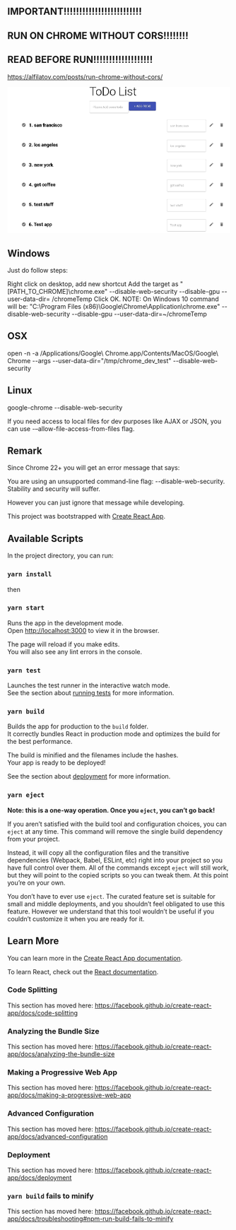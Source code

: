 

## IMPORTANT!!!!!!!!!!!!!!!!!!!!!!!!!
## RUN ON CHROME WITHOUT CORS!!!!!!!!
## READ BEFORE RUN!!!!!!!!!!!!!!!!!!!

https://alfilatov.com/posts/run-chrome-without-cors/


![Alt text](/public/screen.jpg?raw=true "Optional Title")


## Windows
Just do follow steps:

Right click on desktop, add new shortcut
Add the target as "[PATH_TO_CHROME]\chrome.exe" --disable-web-security --disable-gpu --user-data-dir= /chromeTemp
Click OK.
NOTE: On Windows 10 command will be: "C:\Program Files (x86)\Google\Chrome\Application\chrome.exe" --disable-web-security --disable-gpu --user-data-dir=~/chromeTemp

## OSX
open -n -a /Applications/Google\ Chrome.app/Contents/MacOS/Google\ Chrome --args --user-data-dir="/tmp/chrome_dev_test" --disable-web-security

## Linux
google-chrome --disable-web-security

If you need access to local files for dev purposes like AJAX or JSON, you can use -–allow-file-access-from-files flag.

## Remark
Since Chrome 22+ you will get an error message that says:

You are using an unsupported command-line flag: --disable-web-security. Stability and security will suffer.

However you can just ignore that message while developing.

This project was bootstrapped with [Create React App](https://github.com/facebook/create-react-app).

## Available Scripts

In the project directory, you can run:
### `yarn install`
then
### `yarn start`

Runs the app in the development mode.<br />
Open [http://localhost:3000](http://localhost:3000) to view it in the browser.

The page will reload if you make edits.<br />
You will also see any lint errors in the console.

### `yarn test`

Launches the test runner in the interactive watch mode.<br />
See the section about [running tests](https://facebook.github.io/create-react-app/docs/running-tests) for more information.

### `yarn build`

Builds the app for production to the `build` folder.<br />
It correctly bundles React in production mode and optimizes the build for the best performance.

The build is minified and the filenames include the hashes.<br />
Your app is ready to be deployed!

See the section about [deployment](https://facebook.github.io/create-react-app/docs/deployment) for more information.

### `yarn eject`

**Note: this is a one-way operation. Once you `eject`, you can’t go back!**

If you aren’t satisfied with the build tool and configuration choices, you can `eject` at any time. This command will remove the single build dependency from your project.

Instead, it will copy all the configuration files and the transitive dependencies (Webpack, Babel, ESLint, etc) right into your project so you have full control over them. All of the commands except `eject` will still work, but they will point to the copied scripts so you can tweak them. At this point you’re on your own.

You don’t have to ever use `eject`. The curated feature set is suitable for small and middle deployments, and you shouldn’t feel obligated to use this feature. However we understand that this tool wouldn’t be useful if you couldn’t customize it when you are ready for it.

## Learn More

You can learn more in the [Create React App documentation](https://facebook.github.io/create-react-app/docs/getting-started).

To learn React, check out the [React documentation](https://reactjs.org/).

### Code Splitting

This section has moved here: https://facebook.github.io/create-react-app/docs/code-splitting

### Analyzing the Bundle Size

This section has moved here: https://facebook.github.io/create-react-app/docs/analyzing-the-bundle-size

### Making a Progressive Web App

This section has moved here: https://facebook.github.io/create-react-app/docs/making-a-progressive-web-app

### Advanced Configuration

This section has moved here: https://facebook.github.io/create-react-app/docs/advanced-configuration

### Deployment

This section has moved here: https://facebook.github.io/create-react-app/docs/deployment

### `yarn build` fails to minify

This section has moved here: https://facebook.github.io/create-react-app/docs/troubleshooting#npm-run-build-fails-to-minify
